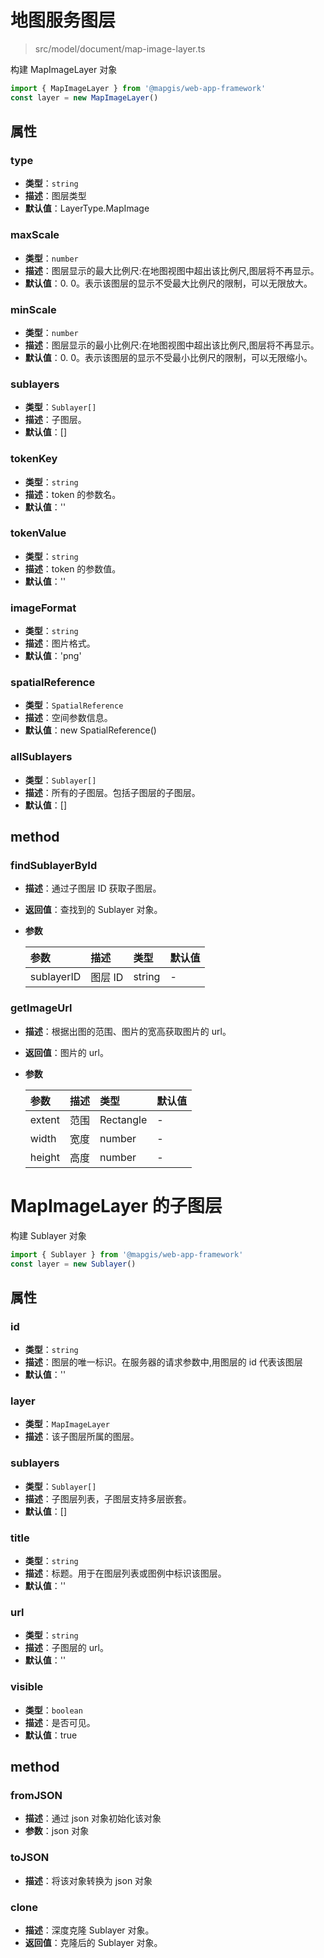 # 地图服务图层

> src/model/document/map-image-layer.ts

构建 MapImageLayer 对象

```js
import { MapImageLayer } from '@mapgis/web-app-framework'
const layer = new MapImageLayer()
```

## 属性

### type

- **类型**：`string`
- **描述**：图层类型
- **默认值**：LayerType.MapImage

### maxScale

- **类型**：`number`
- **描述**：图层显示的最大比例尺:在地图视图中超出该比例尺,图层将不再显示。
- **默认值**：0. 0。表示该图层的显示不受最大比例尺的限制，可以无限放大。

### minScale

- **类型**：`number`
- **描述**：图层显示的最小比例尺:在地图视图中超出该比例尺,图层将不再显示。
- **默认值**：0. 0。表示该图层的显示不受最小比例尺的限制，可以无限缩小。

### sublayers

- **类型**：`Sublayer[]`
- **描述**：子图层。
- **默认值**：[]

### tokenKey

- **类型**：`string`
- **描述**：token 的参数名。
- **默认值**：''

### tokenValue

- **类型**：`string`
- **描述**：token 的参数值。
- **默认值**：''

### imageFormat

- **类型**：`string`
- **描述**：图片格式。
- **默认值**：'png'

### spatialReference

- **类型**：`SpatialReference`
- **描述**：空间参数信息。
- **默认值**：new SpatialReference()

### allSublayers

- **类型**：`Sublayer[]`
- **描述**：所有的子图层。包括子图层的子图层。
- **默认值**：[]

## method

### findSublayerById

- **描述**：通过子图层 ID 获取子图层。
- **返回值**：查找到的 Sublayer 对象。
- **参数**

  | 参数       | 描述    | 类型   | 默认值 |
  | :--------- | :------ | :----- | :----- |
  | sublayerID | 图层 ID | string | -      |

### getImageUrl

- **描述**：根据出图的范围、图片的宽高获取图片的 url。
- **返回值**：图片的 url。
- **参数**

  | 参数   | 描述 | 类型      | 默认值 |
  | :----- | :--- | :-------- | :----- |
  | extent | 范围 | Rectangle | -      |
  | width  | 宽度 | number    | -      |
  | height | 高度 | number    | -      |

# MapImageLayer 的子图层

构建 Sublayer 对象

```js
import { Sublayer } from '@mapgis/web-app-framework'
const layer = new Sublayer()
```

## 属性

### id

- **类型**：`string`
- **描述**：图层的唯一标识。在服务器的请求参数中,用图层的 id 代表该图层
- **默认值**：''

### layer

- **类型**：`MapImageLayer`
- **描述**：该子图层所属的图层。

### sublayers

- **类型**：`Sublayer[]`
- **描述**：子图层列表，子图层支持多层嵌套。
- **默认值**：[]

### title

- **类型**：`string`
- **描述**：标题。用于在图层列表或图例中标识该图层。
- **默认值**：''

### url

- **类型**：`string`
- **描述**：子图层的 url。
- **默认值**：''

### visible

- **类型**：`boolean`
- **描述**：是否可见。
- **默认值**：true

## method

### fromJSON

- **描述**：通过 json 对象初始化该对象
- **参数**：json 对象

### toJSON

- **描述**：将该对象转换为 json 对象

### clone

- **描述**：深度克隆 Sublayer 对象。
- **返回值**：克隆后的 Sublayer 对象。
